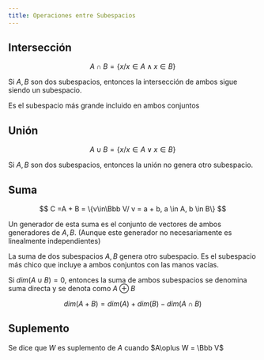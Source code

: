 ```yaml
---
title: Operaciones entre Subespacios
---
```


## Intersección

$$
A\cap B = \{x/x\in A\land x\in B\}
$$

Si $A, B$ son dos subespacios, entonces la intersección de ambos sigue siendo un subespacio.

Es el subespacio más grande incluido en ambos conjuntos

## Unión

$$
A\cup B = \{x/x\in A\lor x\in B\}
$$

Si $A, B$ son dos subespacios, entonces la unión no genera otro subespacio.

## Suma

$$
C =A + B = \{v\in\Bbb V/ v = a + b, a \in A, b \in B\}
$$

Un generador de esta suma es el conjunto de vectores de ambos generadores de $A,B$. (Aunque este generador no necesariamente es linealmente independientes)

La suma de dos subespacios $A, B$ genera otro subespacio. Es el subespacio más chico que incluye a ambos conjuntos con las manos vacías.

Si $dim(A\cup B) = 0$, entonces la suma de ambos subespacios se denomina suma directa y se denota como $A \oplus B$

$$
dim(A + B) = dim(A) + dim(B) - dim(A\cap B)
$$

## Suplemento

Se dice que $W$ es suplemento de $A$ cuando $A\oplus W = \Bbb V$
